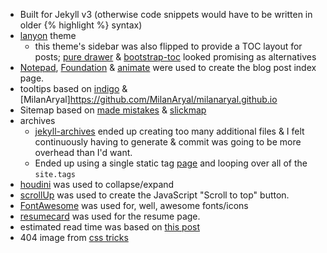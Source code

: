 - Built for Jekyll v3 (otherwise code snippets would have to be written in older {% highlight %} syntax)
- [lanyon](https://github.com/poole/lanyon) theme
	- this theme's sidebar was also flipped to provide a TOC layout for posts; [pure drawer](https://github.com/mac81/pure-drawer) & [bootstrap-toc](https://afeld.github.io/bootstrap-toc/) looked promising as alternatives
- [Notepad](https://github.com/hmfaysal/Notepad/blob/gh-pages/index.html), [Foundation](http://foundation.zurb.com/sites/download.html) & [animate](https://github.com/daneden/animate.css) were used to create the blog post index page.
- tooltips based on [indigo](https://github.com/sergiokopplin/indigo) & [MilanAryal]https://github.com/MilanAryal/milanaryal.github.io
- Sitemap based on [made mistakes](https://github.com/mmistakes/made-mistakes-jekyll) & [slickmap](https://github.com/astuteo/slickmap)
- archives
	- [jekyll-archives](https://github.com/jekyll/jekyll-archives) ended up creating too many additional files & I felt continuously having to generate & commit was going to be more overhead than I'd want.
	- Ended up using a single static tag [page](https://github.com/hiddenillusion/hiddenillusion.github.io/tags.html) and looping over all of the `site.tags`
- [houdini](http://github.com/cferdinandi/houdini) was used to collapse/expand
- [scrollUp](https://raw.githubusercontent.com/markgoodyear/scrollup/master/src/jquery.scrollUp.js) was used to create the JavaScript "Scroll to top" button.
- [FontAwesome](https://fortawesome.github.io/Font-Awesome/) was used for, well, awesome fonts/icons
- [resumecard](https://github.com/ddbullfrog/resumecard) was used for the resume page.
- estimated read time was based on [this post](https://sacha.me/articles/jekyll-word-counts)
- 404 image from [css tricks](https://css-tricks.com/thispagedoesntexist)